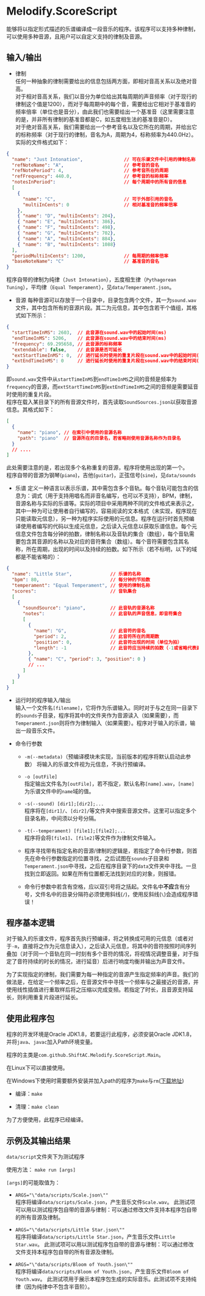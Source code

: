 # Melodify.ScoreScript

能够将以指定形式描述的乐谱编译成一段音乐的程序。该程序可以支持多种律制，可以使用多种音源，且用户可以自定义支持的律制及音源。

## 输入/输出

- 律制  
  任何一种抽象的律制需要给出的信息包括两方面，即相对音高关系以及绝对音高。  
  对于相对音高关系，我们以音分为单位给出其每周期的声音频率（对于现行的律制这个值是1200），而对于每周期中的每个音，需要给出它相对于基准音的频率倍率（单位也是音分），由此我们也需要给出一个基准音（这里需要注意的是，并非所有律制的基准音都是C，如五度相生法的基准音是D）。  
  对于绝对音高关系，我们需要给出一个参考音名以及它所在的周期，并给出它的标称频率（对于现行的律制，音名为A，周期为4，标称频率为440.0Hz）。  
  实际的文件格式如下：  
```json
{
  "name": "Just Intonation",               // 可在乐谱文件中引用的律制名称
  "refNoteName": "A",                      // 参考音的音名
  "refNotePeriod": 4,                      // 参考音所在的周期
  "refFrequency": 440.0,                   // 参考音的标称频率
  "notesInPeriod":                         // 每个周期中的所有音的信息
  [
    { 
      "name": "C",                         // 可于外部引用的音名
      "multiInCents": 0                    // 相对基准音的频率倍率
    },
    { "name": "D", "multiInCents": 204},
    { "name": "E", "multiInCents": 386},
    { "name": "F", "multiInCents": 498},
    { "name": "G", "multiInCents": 702},
    { "name": "A", "multiInCents": 884},
    { "name": "B", "multiInCents": 1088}
  ],
  "periodMultiInCents": 1200,              // 每周期的频率倍率
  "baseNoteName": "C"                      // 基准音的音名
}
```
  程序自带的律制为纯律（`Just Intonation`），五度相生律（`Pythagorean Tuning`），平均律（`Equal Temperament`），见`data/Temperament.json`。

- 音源 
  每种音源可以存放于一个目录中，目录包含两个文件，其一为`sound.wav`文件，其中包含所有的音源片段。其二为元信息，其中包含若干个值组，其格式如下所示：  
```json
{
  "startTimeInMS": 2603,  // 此音源在sound.wav中的起始时间(ms)
  "endTimeInMS": 5206,    // 此音源在sound.wav中的结束时间(ms)
  "frequency": 69.295658, // 此音源的标称频率
  "extendable": false,    // 此音源是否可延长
  "extStartTimeInMS": 0,  // 进行延长时使用的重复片段在sound.wav中的起始时间(ms)
  "extEndTimeInMS": 0     // 进行延长时使用的重复片段在sound.wav中的结束时间(ms)
}
```
  即`sound.wav`文件中从`startTimeInMS`到`endTimeInMS`之间的音频是频率为`frequency`的音源，而`extStartTimeInMS`到`extEndTimeInMS`之间的音频是需要延音时使用的重复片段。  
  程序在载入某目录下的所有音源文件时，首先读取`SoundSources.json`以获取音源信息。其格式如下：
```json
[
  { 
    "name": "piano", // 在索引中使用的音源名称
    "path": "piano"  // 音源所在的目录名，若省略则使用音源名称作为目录名
  }
  // ....
]
```
  此处需要注意的是，若出现多个名称重复的音源，程序将使用出现的第一个。  
  程序自带的音源为钢琴(`piano`)，吉他(`guitar`)，正弦信号(`sine`)，见`data/sounds`

- 乐谱
  定义一种语言以表示乐谱，其中需包含多个音轨。每个音轨可能包含的信息为：调式（用于支持用唱名而非音名编写，也可以不支持），BPM，律制，音源名称与实际的乐谱等。实际的项目中采用两种不同的文件格式来表示之，其中一种为可让使用者自行编写的，容易阅读的文本格式（未实现，程序现在只能读取元信息），另一种为程序实际使用的元信息。程序在运行时首先预编译使用者编写的代码以生成元信息，之后读入元信息以获取乐谱信息。每个元信息文件包含每分钟的拍数，律制名称以及音轨的集合（数组），每个音轨需要包含其音源的名称以及对应的音符集合（数组）。每个音符需要包含其名称，所在周期，出现的时间以及持续的拍数。如下所示（若不标明，以下的域都是不能省略的）：  
```json
{
  "name": "Little Star",              // 乐谱的名称
  "bpm": 80,                          // 每分钟的节拍数
  "temperament": "Equal Temperament", // 使用的律制名称
  "scores":                           // 音轨集合
  [
    {
      "soundSource": "piano",         // 此音轨的音源名称
      "notes":                        // 此音轨的声音信息，即音符集合
      [
        {
          "name": "G",                // 此音符的音名
          "period": 2,                // 此音符所在的周期数
          "position": 0,              // 此音符出现的时间（单位为拍）
          "length": -1                // 此音符应当持续的拍数（-1或省略代表直接使用音源）
        },
        { "name": "C", "period": 3, "position": 0 }
        // ...
      ]
    }
  ]
}
```

- 运行时的程序输入/输出  
  输入一个文件名`[filename]`，它将作为乐谱输入。同时对于与之在同一目录下的`sounds`子目录，程序将其中的文件夹作为音源读入（如果需要），而`Temperament.json`则将作为律制输入（如果需要）。程序对于输入的乐谱，输出一段音乐文件。

- 命令行参数  

  * `-m(--metadata)`（预编译模块未实现，当前版本的程序将默认启动此参数）
    将输入的乐谱文件视为元信息，不执行预编译。

  * `-o [outFile]`   
    指定输出文件名为`[outFile]`，若不指定，默认名称`[name].wav`，`[name]`为乐谱文件中的`name`域的值。  

  * `-s(--sound) [dir1];[dir2];...`  
    程序将在`[dir1]/`、`[dir2]/`等文件夹中搜索音源文件。这里可以指定多个目录名称，中间须以分号分隔。  

  * `-t(--temperament) [file1];[file2];...`  
    程序将会将`[file1]`、`[file2]`等文件作为律制文件输入。  

  * 程序寻找带有指定名称的音源/律制的逻辑是，若指定了命令行参数，则首先在命令行参数指定的位置寻找，之后试图在`sounds`子目录和`Temperament.json`中寻找，之后在程序目录下的`data`文件夹中寻找。一旦找到立即返回。如果在所有位置都无法找到对应的对象，则报错。

  * 命令行参数中若含有空格，应以双引号将之括起。文件名中**不应**含有分号，文件名中的目录分隔符必须使用斜线(`/`)，使用反斜线(`\`)会造成程序错误！

## 程序基本逻辑

对于输入的乐谱文件，程序首先执行预编译，将之转换成可用的元信息（或者对于`-m`，直接将之作为元信息读入），之后读入元信息，将其中的音符按照时间序列叠加（对于同一个音轨在同一时刻有多个音符的情况，将视情况调整音量，对于指定了音符持续的时长的情况，进行延音）后进行响度均衡并输出为声音文件。

为了实现指定的律制，我们需要为每一种指定的音源产生指定频率的声音。我们的做法是，在给定一个频率之后，在音源文件中寻找一个频率与之最接近的音源，并使用线性插值进行重取样后将之压缩以完成变频。若指定了时长，且音源支持延长，则利用重复片段进行延长。

## 使用此程序包

程序的开发环境是Oracle JDK1.8，若要运行此程序，必须安装Oracle JDK1.8，并将`java`、`javac`加入Path环境变量。

程序的主类是`com.github.ShiftAC.Melodify.ScoreScript.Main`。

在Linux下可以直接使用。

在Windows下使用时需要额外安装并加入path的程序为`make`与`rm`([下载地址](https://sourceforge.net/projects/unxutils/?source=typ_redirect))

- 编译：`make`

- 清理：`make clean`

为了方便使用，此程序已经编译。

## 示例及其输出结果

`data/script`文件夹下为测试程序

使用方法： `make run [args]`

`[args]`的可能取值为：

- `ARGS="\"data/scripts/Scale.json\""`  
  程序将编译`data/scripts/Scale.json`，产生音乐文件`Scale.wav`。
  此测试项可以用以测试程序包自带的音源与律制：可以通过修改文件支持本程序包自带的所有音源及律制。

- `ARGS="\"data/scripts/Little Star.json\""`  
  程序将编译`data/scripts/Little Star.json`，产生音乐文件`Little Star.wav`。
  此测试项可以用以测试程序包自带的音源与律制：可以通过修改文件支持本程序包自带的所有音源及律制。
- `ARGS="\"data/scripts/Bloom of Youth.json\""`  
  程序将编译`data/scripts/Bloom of Youth.json`，产生音乐文件`Bloom of Youth.wav`。
  此测试项用于展示本程序包生成的实际音乐。此测试项不支持纯律（因为纯律中不包含半音阶）。